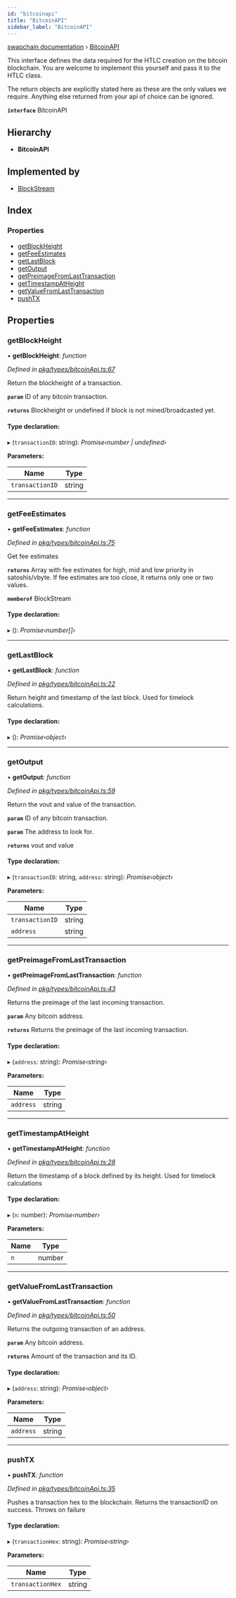 ```yaml
---
id: "bitcoinapi"
title: "BitcoinAPI"
sidebar_label: "BitcoinAPI"
---
```


[swapchain documentation](../globals.md) › [BitcoinAPI](bitcoinapi.md)

This interface defines the data required for the HTLC creation on the bitcoin blockchain.
You are welcome to implement this yourself and pass it to the HTLC class.

The return objects are explicitly stated here as these are the only values we require.
Anything else returned from your api of choice can be ignored.

**`interface`** BitcoinAPI

## Hierarchy

- **BitcoinAPI**

## Implemented by

- [BlockStream](../classes/blockstream.md)

## Index

### Properties

- [getBlockHeight](bitcoinapi.md#getblockheight)
- [getFeeEstimates](bitcoinapi.md#getfeeestimates)
- [getLastBlock](bitcoinapi.md#getlastblock)
- [getOutput](bitcoinapi.md#getoutput)
- [getPreimageFromLastTransaction](bitcoinapi.md#getpreimagefromlasttransaction)
- [getTimestampAtHeight](bitcoinapi.md#gettimestampatheight)
- [getValueFromLastTransaction](bitcoinapi.md#getvaluefromlasttransaction)
- [pushTX](bitcoinapi.md#pushtx)

## Properties

### getBlockHeight

• **getBlockHeight**: _function_

_Defined in [pkg/types/bitcoinApi.ts:67](https://github.com/chronark/swapchain/blob/281c0f2/src/pkg/types/bitcoinApi.ts#L67)_

Return the blockheight of a transaction.

**`param`** ID of any bitcoin transaction.

**`returns`** Blockheight or undefined if block is not mined/broadcasted yet.

#### Type declaration:

▸ (`transactionID`: string): _Promise‹number | undefined›_

**Parameters:**

| Name            | Type   |
| --------------- | ------ |
| `transactionID` | string |

---

### getFeeEstimates

• **getFeeEstimates**: _function_

_Defined in [pkg/types/bitcoinApi.ts:75](https://github.com/chronark/swapchain/blob/281c0f2/src/pkg/types/bitcoinApi.ts#L75)_

Get fee estimates

**`returns`** Array with fee estimates for high, mid and low priority in satoshis/vbyte. If fee estimates are too close, it returns only one or two values.

**`memberof`** BlockStream

#### Type declaration:

▸ (): _Promise‹number[]›_

---

### getLastBlock

• **getLastBlock**: _function_

_Defined in [pkg/types/bitcoinApi.ts:22](https://github.com/chronark/swapchain/blob/281c0f2/src/pkg/types/bitcoinApi.ts#L22)_

Return height and timestamp of the last block.
Used for timelock calculations.

#### Type declaration:

▸ (): _Promise‹object›_

---

### getOutput

• **getOutput**: _function_

_Defined in [pkg/types/bitcoinApi.ts:59](https://github.com/chronark/swapchain/blob/281c0f2/src/pkg/types/bitcoinApi.ts#L59)_

Return the vout and value of the transaction.

**`param`** ID of any bitcoin transaction.

**`param`** The address to look for.

**`returns`** vout and value

#### Type declaration:

▸ (`transactionID`: string, `address`: string): _Promise‹object›_

**Parameters:**

| Name            | Type   |
| --------------- | ------ |
| `transactionID` | string |
| `address`       | string |

---

### getPreimageFromLastTransaction

• **getPreimageFromLastTransaction**: _function_

_Defined in [pkg/types/bitcoinApi.ts:43](https://github.com/chronark/swapchain/blob/281c0f2/src/pkg/types/bitcoinApi.ts#L43)_

Returns the preimage of the last incoming transaction.

**`param`** Any bitcoin address.

**`returns`** Returns the preimage of the last incoming transaction.

#### Type declaration:

▸ (`address`: string): _Promise‹string›_

**Parameters:**

| Name      | Type   |
| --------- | ------ |
| `address` | string |

---

### getTimestampAtHeight

• **getTimestampAtHeight**: _function_

_Defined in [pkg/types/bitcoinApi.ts:28](https://github.com/chronark/swapchain/blob/281c0f2/src/pkg/types/bitcoinApi.ts#L28)_

Return the timestamp of a block defined by its height.
Used for timelock calculations

#### Type declaration:

▸ (`n`: number): _Promise‹number›_

**Parameters:**

| Name | Type   |
| ---- | ------ |
| `n`  | number |

---

### getValueFromLastTransaction

• **getValueFromLastTransaction**: _function_

_Defined in [pkg/types/bitcoinApi.ts:50](https://github.com/chronark/swapchain/blob/281c0f2/src/pkg/types/bitcoinApi.ts#L50)_

Returns the outgoing transaction of an address.

**`param`** Any bitcoin address.

**`returns`** Amount of the transaction and its ID.

#### Type declaration:

▸ (`address`: string): _Promise‹object›_

**Parameters:**

| Name      | Type   |
| --------- | ------ |
| `address` | string |

---

### pushTX

• **pushTX**: _function_

_Defined in [pkg/types/bitcoinApi.ts:35](https://github.com/chronark/swapchain/blob/281c0f2/src/pkg/types/bitcoinApi.ts#L35)_

Pushes a transaction hex to the blockchain.
Returns the transactionID on success.
Throws on failure

#### Type declaration:

▸ (`transactionHex`: string): _Promise‹string›_

**Parameters:**

| Name             | Type   |
| ---------------- | ------ |
| `transactionHex` | string |
